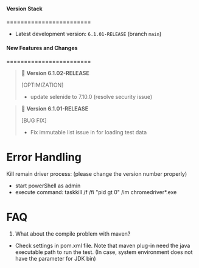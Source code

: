 #### Version Stack
========================

* Latest development version: `6.1.01-RELEASE` (branch `main`)

#### New Features and Changes
========================

> :rocket: **Version 6.1.02-RELEASE**
> 
> [OPTIMIZATION]
> * update selenide to 7.10.0 (resolve security issue)


> :rocket: **Version 6.1.01-RELEASE**
> 
> [BUG FIX]
> * Fix immutable list issue in for loading test data

Error Handling
===
Kill remain driver process: (please change the version number properly)

- start powerShell as admin
- execute command: taskkill /f /fi "pid gt 0" /im chromedriver*.exe

FAQ
===

1. What about the compile problem with maven?

- Check settings in pom.xml file. Note that maven plug-in need the java executable path to run the test. (In case,
  system environment does not have the parameter for JDK bin)
